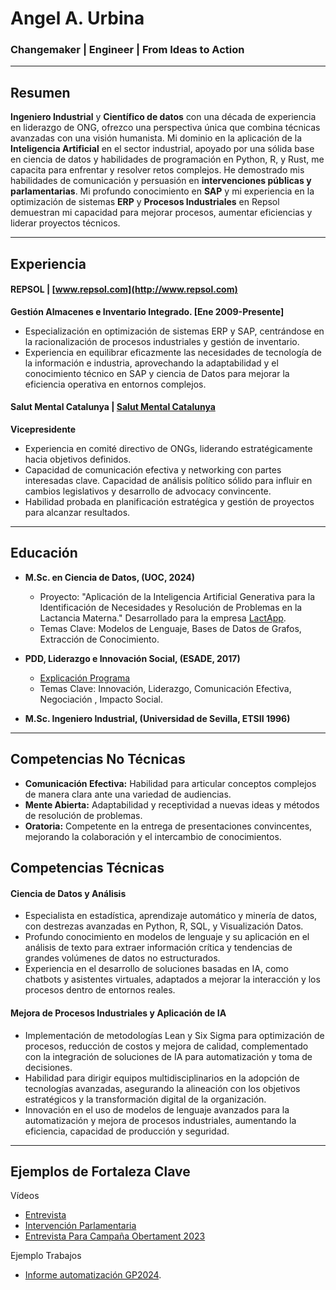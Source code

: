# Angel A. Urbina

### Changemaker | Engineer | From Ideas to Action

---

## Resumen

**Ingeniero Industrial** y **Científico de datos** con una década de experiencia en liderazgo de ONG, ofrezco una perspectiva única que combina técnicas avanzadas con una visión humanista. Mi dominio en la aplicación de la **Inteligencia Artificial** en el sector industrial, apoyado por una sólida base en ciencia de datos y habilidades de programación en Python, R, y Rust, me capacita para enfrentar y resolver retos complejos. He demostrado mis habilidades de comunicación y persuasión en **intervenciones públicas y parlamentarias**. Mi profundo conocimiento en **SAP** y mi experiencia en la optimización de sistemas **ERP** y **Procesos Industriales** en Repsol demuestran mi capacidad para mejorar procesos, aumentar eficiencias y liderar proyectos técnicos.

---

## Experiencia

#### REPSOL | [www.repsol.com](http://www.repsol.com)
**Gestión Almacenes e Inventario Integrado. [Ene 2009-Presente]**
- Especialización en optimización de sistemas ERP y SAP, centrándose en la racionalización de procesos industriales y gestión de inventario.
- Experiencia en equilibrar eficazmente las necesidades de tecnología de la información e industria, aprovechando la adaptabilidad y el conocimiento técnico en SAP y ciencia de Datos para mejorar la eficiencia operativa en entornos complejos.

#### Salut Mental Catalunya | [Salut Mental Catalunya](https://salutmental.org/)
**Vicepresidente**
- Experiencia en comité directivo de ONGs, liderando estratégicamente hacia objetivos definidos.
- Capacidad de comunicación efectiva y networking con partes interesadas clave. Capacidad de análisis político sólido para influir en cambios legislativos y desarrollo de advocacy convincente.
- Habilidad probada en planificación estratégica y gestión de proyectos para alcanzar resultados.

---

## Educación

- **M.Sc. en Ciencia de Datos, (UOC, 2024)**
  - Proyecto: "Aplicación de la Inteligencia Artificial Generativa para la Identificación de Necesidades y Resolución de Problemas en la Lactancia Materna." Desarrollado para la empresa [LactApp](https://lactapp.es/).
  - Temas Clave: Modelos de Lenguaje, Bases de Datos de Grafos, Extracción de Conocimiento.

- **PDD, Liderazgo e Innovación Social, (ESADE, 2017)**
  - [Explicación Programa](https://youtu.be/na3Jzx2TEf4?si=mkMKF0LJdYnDUC2s)
  - Temas Clave: Innovación, Liderazgo, Comunicación Efectiva, Negociación , Impacto Social.

- **M.Sc. Ingeniero Industrial, (Universidad de Sevilla, ETSII 1996)**

---

## Competencias No Técnicas

- **Comunicación Efectiva:** Habilidad para articular conceptos complejos de manera clara ante una variedad de audiencias.
- **Mente Abierta:** Adaptabilidad y receptividad a nuevas ideas y métodos de resolución de problemas.
- **Oratoria:** Competente en la entrega de presentaciones convincentes, mejorando la colaboración y el intercambio de conocimientos.

## Competencias Técnicas

#### Ciencia de Datos y Análisis
- Especialista en estadística, aprendizaje automático y minería de datos, con destrezas avanzadas en Python, R, SQL, y Visualización Datos.
- Profundo conocimiento en modelos de lenguaje y su aplicación en el análisis de texto para extraer información crítica y tendencias de grandes volúmenes de datos no estructurados.
- Experiencia en el desarrollo de soluciones basadas en IA, como chatbots y asistentes virtuales, adaptados a mejorar la interacción y los procesos dentro de entornos reales.

#### Mejora de Procesos Industriales y Aplicación de IA
- Implementación de metodologías Lean y Six Sigma para optimización de procesos, reducción de costos y mejora de calidad, complementado con la integración de soluciones de IA para automatización y toma de decisiones.
- Habilidad para dirigir equipos multidisciplinarios en la adopción de tecnologías avanzadas, asegurando la alineación con los objetivos estratégicos y la transformación digital de la organización.
- Innovación en el uso de modelos de lenguaje avanzados para la automatización y mejora de procesos industriales, aumentando la eficiencia, capacidad de producción y seguridad.

---

## Ejemplos de Fortaleza Clave

 Vídeos

- [Entrevista ](https://youtu.be/0CUdsXlIllE?si=BRVdAjMIGiWAALsX)
- [Intervención Parlamentaria](https://youtu.be/2_WZ6tdqVX4?si=CD-UrkUDO-i3RknZl)
- [Entrevista Para Campaña Obertament 2023](https://youtu.be/OP7Pw6Hhbeg?si=_MdgL7viNx6R_4zJ)

Ejemplo Trabajos

- [Informe automatización GP2024](/guide/GP2022.md).
